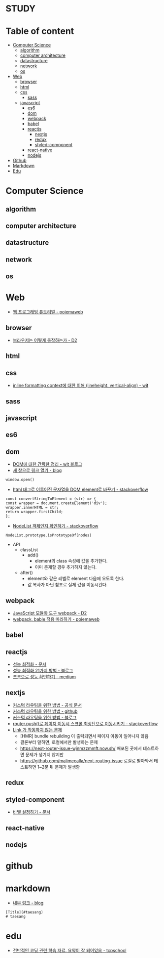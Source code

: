 # STUDY

# Table of content
* [Computer Science](#computer-science)
    * [algorithm](#algorithm)
    * [computer architecture](#computer-architecture)
    * [datastructure](#datastructure)
    * [network](#network)
    * [os](#os)
* [Web](#web)
    * [browser](#browser)
    * [html](#html)
    * [css](#css)
        * [sass](#sass)
    * [javascript](#javascript)
        * [es6](#es6)
        * [dom](#dom)
        * [webpack](#webpack)
        * [babel](#babel)
        * [reactjs](#reactjs)
            * [nextjs](#nextjs)
            * [redux](#redux)
            * [styled-component](#styled-component)
        * [react-native](#react-native)
        * [nodejs](#nodejs)
* [Github](#github)
* [Markdown](#markdown)
* [Edu](#edu)

# Computer Science

## algorithm

## computer architecture

## datastructure

## network

## os

# Web
* [웹 프로그래밍 튜토리얼 - poiemaweb](https://poiemaweb.com/)

## browser
* [브라우저는 어떻게 동작하는가 - D2](https://d2.naver.com/helloworld/59361)

## html

## css
* [inline formatting context에 대한 이해 (lineheight, vertical-align) - wit ](https://wit.nts-corp.com/2017/09/25/4903)

## sass

## javascript

## es6

## dom
* [DOM에 대한 간략한 정리 - wit 블로그](https://wit.nts-corp.com/2019/02/14/5522)
* [새 창으로 링크 열기 - blog](https://rocabilly.tistory.com/84)
```
window.open()
```
* [html 태그로 이루어진 문자열을 DOM element로 바꾸기 - stackoverflow](https://stackoverflow.com/a/3104251)
```
const convertStringToElement = (str) => {
const wrapper = document.createElement('div');
wrapper.innerHTML = str;
return wrapper.firstChild;
};
```
* [NodeList 객체인지 확인하기 - stackoverflow](https://stackoverflow.com/a/36857902)
```
NodeList.prototype.isPrototypeOf(nodes)
```

* API
   * classList
        * add()
            * element의 class 속성에 값을 추가한다.
            * 이미 존재할 경우 추가하지 않는다.
    * after() 
        * element와 같은 레벨로 element 다음에 오도록 한다.
        * 값 복사가 아닌 참조로 실제 값을 이동시킨다.
    

## webpack
* [JavaScript 모듈화 도구 webpack - D2](https://d2.naver.com/helloworld/0239818)
* [webpack, bable 적용 따라하기 - poiemaweb](https://poiemaweb.com/es6-babel-webpack-1)

## babel

## reactjs
* [성능 최적화 - 문서](https://reactjs-kr.firebaseapp.com/docs/optimizing-performance.html)
* [성능 최적화 21가지 방법 - 블로그](https://www.codementor.io/blog/react-optimization-5wiwjnf9hj)
* [크롬으로 성능 확인하기 - medium](https://building.calibreapp.com/debugging-react-performance-with-react-16-and-chrome-devtools-c90698a522ad)

## nextjs
* [커스텀 라우팅을 위한 방법 - 공식 문서](https://nextjs.org/docs/#custom-app)
* [커스텀 라우팅을 위한 방법 - github](https://github.com/zeit/next.js/#with-link)
* [커스텀 라우팅을 위한 방법 - 블로그](http://webframeworks.kr/tutorials/nextjs/nextjs-004/)
* [router.push()로 페이지 이동시 스크롤 최상단으로 이동시키기 - stackoverflow](https://github.com/zeit/next.js/issues/3249)
* [Link 가 작동하지 않는 문제](https://github.com/zeit/next.js/issues/5598)
  * [HMR] bundle rebuilding 이 출력되면서 페이지 이동이 일어나지 않음
  * 결론부터 말하면, 로컬에서만 발생하는 문제
  * https://next-router-issue-wjnmzzmmft.now.sh/ 배포된 곳에서 테스트하면 문제가 생기지 않지만
  * https://github.com/malimccalla/next-routing-issue 로컬로 받아와서 테스트하면 1~2분 뒤 문제가 발생함

## redux

## styled-component
* [바벨 설정하기 - 문서](https://www.styled-components.com/docs/tooling#babel-plugin)

## react-native

## nodejs

# github

# markdown
* [내부 링크 - blog](https://a1010100z.tistory.com/entry/Markdown-%EB%A7%88%ED%81%AC%EB%8B%A4%EC%9A%B4-%EB%AC%B8%EC%84%9C-%EB%82%B4%EB%B6%80-%EB%A7%81%ED%81%AC-%EC%9D%B4%EB%8F%99)
```
[Title](#taesang)
# taesang
```

# edu
* [전반적인 코딩 관련 학습 자료. 요약이 잘 되어있음 - tcpschool ](http://tcpschool.com/)
